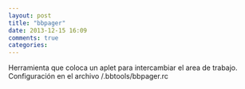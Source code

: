 ```yaml
---
layout: post
title: "bbpager"
date: 2013-12-15 16:09
comments: true
categories: 
---
```

Herramienta que coloca un aplet para intercambiar el area de trabajo. Configuración en el archivo /.bbtools/bbpager.rc 

